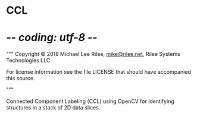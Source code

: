 # CCL
# -*- coding: utf-8 -*-
"""
Copyright © 2018 Michael Lee Rilee, mike@rilee.net, Rilee Systems Technologies LLC

For license information see the file LICENSE that should have accompanied this source.

"""

Connected Component Labeling (CCL) using OpenCV for identifying structures in a stack of 2D data slices.

